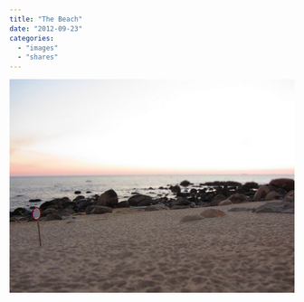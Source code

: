 ```yaml
---
title: "The Beach"
date: "2012-09-23"
categories: 
  - "images"
  - "shares"
---
```


![](images/tumblr_ma4wkpY0ZR1qz4vrlo1_640.jpg)
